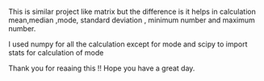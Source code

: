 This is similar project like matrix but the difference is it helps in calculation mean,median ,mode, standard deviation , minimum number and maximum number.

I used numpy for all the calculation except for mode and scipy to import stats for calculation of mode

Thank you for reaaing this !! Hope you have a great day.